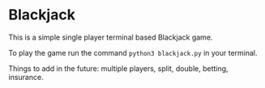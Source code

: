 # Blackjack

This is a simple single player terminal based Blackjack game. 

To play the game run the command ```python3 blackjack.py``` in your terminal. 

Things to add in the future: multiple players, split, double, betting, insurance.
